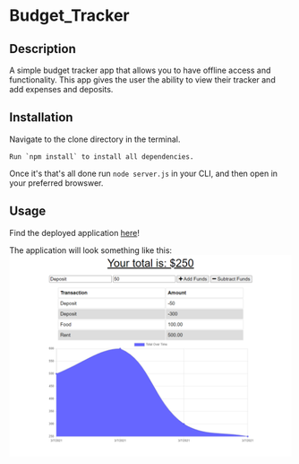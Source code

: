 # Budget_Tracker

## Description
A simple budget tracker app that allows you to have offline access and functionality. This app gives the user the ability to view their tracker and add expenses and deposits. 

## Installation
Navigate to the clone directory in the terminal.
```
Run `npm install` to install all dependencies.
```
Once it's that's all done run `node server.js` in your CLI, and then open in your preferred browswer.


## Usage
Find the deployed application [here]()!

The application will look something like this:
![Application Screenshot](./public/budget.PNG)
